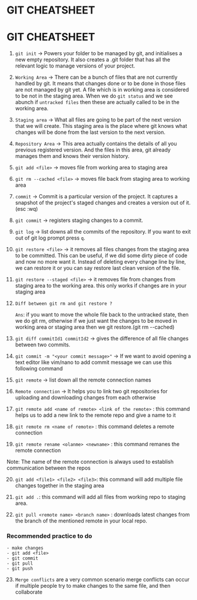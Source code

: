 # GIT CHEATSHEET

# GIT CHEATSHEET

1. `git init` -> Powers your folder to be managed by git, and initialises a new empty
   repository. It also creates a .git folder that has all the relevant logic to manage
   versions of your project.

2. `Working Area` -> There can be a bunch of files that are not currently handled by git.
   It means that changes done or to be done in those files are not managed by git yet. A file
   which is in working area is considered to be not in the staging area. When we do `git status`
   and we see abunch if `untracked files` then these are actually called to be in the working area.

3. `Staging area` -> What all files are going to be part of the next version that we will create.
   This staging area is the place where git knows what changes will be done from the last version to
   the next version.

4. `Repository Area` -> This area actually contains the details of all you previous registered version.
   And the files in this area, git already manages them and knows their version history.

5. `git add <file>` -> moves file from working area to staging area

6. `git rm --cached <file>` -> moves file back from staging area to working area

7. `commit` -> Commit is a particular version of the project. It captures a snapshot of the project's staged
   changes and creates a version out of it. (esc :wq)

8. `git commit` -> registers staging changes to a commit.

9. `git log` -> list downs all the commits of the repository. If you want to exit out of git log prompt
   press `q`.

10. `git restore <file>` -> it removes all files changes from the staging area to be committed. This can
    be useful, if we did some dirty piece of code and now no more want it. Instead of deleting every change
    line by line, we can restore it or you can say restore last clean version of the file.

11. `git restore --staged <file>` -> it removes file from changes from staging area to the working area.
    this only works if changes are in your staging area

12. `Diff between git rm and git restore ?`

    `Ans`: if you want to move the whole file back to the untracked state, then we do git rm, otherwise if we
    just want the changes to be moved in working area or staging area then we git restore.(git rm --cached)

13. `git diff commitId1 commitId2` -> gives the difference of all file changes between two commits.

14. `git commit -m "<your commit message>"` -> If we want to avoid opening a text editor like vim/nano to
    add commit message we can use this following command

15. `git remote` -> list down all the remote connection names

16. `Remote connection` -> It helps you to link two git repositories for uploading and downloading changes
    from each otherwise

17. `git remote add <name of remote> <link of the remote>` : this command helps us to add a new link to the
    remote repo and give a name to it

18. `git remote rm <name of remote>` : this command deletes a remote connection

19. `git remote rename <olanme> <newname>` : this command remanes the remote connection

Note: The name of the remote connection is always used to establish communication between the repos

20. `git add <file1> <file2> <file3>`: this command will add multiple file changes together in the
    staging area

21. `git add .`: this command will add all files from working repo to staging area.

22. `git pull <remote name> <branch name>` : downloads latest changes from the branch of the mentioned remote in your local repo.

### Recommended practice to do

    - make changes
    - git add <file>
    - git commit
    - git pull
    - git push

23. `Merge conflicts` are a very common scenario merge conflicts can occur if multiple people try to make changes to the same file, and then collaborate
